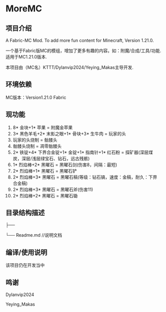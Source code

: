 # MoreMC
## 项目介绍
A Fabric-MC Mod. To add more fun content for Minecraft, Version 1.21.0.

一个基于Fabric版MC的模组，增加了更多有趣的内容。如：附魔/合成/工具/功能. 适用于MC1.21.0版本.

本项目由（MC名）KTTT/Dylanvip2024/Yeying_Makas主导开发.

## 环境依赖
MC版本：Version1.21.0 Fabric

## 现功能
1. 8* 金块+1* 苹果 = 附魔金苹果
2. 3* 黑色羊毛+2* 末影之眼+1* 骨块+3* 生牛肉 = 玩家的头
3. 玩家的头烧制 = 骷髅头
4. 骷髅头烧制 = 凋零骷髅头
5. 2* 铁锭+4* 下界合金锭+1* 金锭+1* 指南针+1* 红石粉 = 探矿器(深层煤炭，深层/浅层绿宝石、钻石，远古残骸)
6. 1* 烈焰棒+2* 黑曜石 = 黑曜石剑(伤害8，间隔：最短)
7. 2* 烈焰棒+1* 黑曜石 = 黑曜石铲
8. 2* 烈焰棒+3* 黑曜石 = 黑曜石稿(等级：钻石镐，速度：金稿，耐久：下界合金稿)
9. 2* 烈焰棒+3* 黑曜石 = 黑曜石斧(伤害11)
10. 2* 烈焰棒+2* 黑曜石 = 黑曜石锄

## 目录结构描述
├── 

└── Readme.md     //说明文档

## 编译/使用说明
该项目仍在开发当中

## 鸣谢
Dylanvip2024

Yeying_Makas
